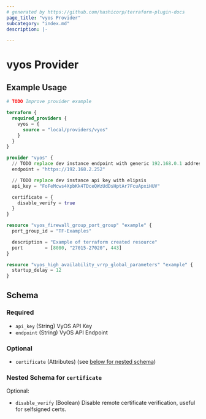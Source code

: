 ```yaml
---
# generated by https://github.com/hashicorp/terraform-plugin-docs
page_title: "vyos Provider"
subcategory: "index.md"
description: |-

---
```


# vyos Provider



## Example Usage

```terraform
# TODO Improve provider example

terraform {
  required_providers {
    vyos = {
      source = "local/providers/vyos"
    }
  }
}

provider "vyos" {
  // TODO replace dev instance endpoint with generic 192.168.0.1 address
  endpoint = "https://192.168.2.252"

  // TODO replace dev instance api key with elipsis
  api_key = "FoFeMcws4XpbKk4TDceQWzUdDsHptAr7FcuApxiHUV"

  certificate = {
    disable_verify = true
  }
}

resource "vyos_firewall_group_port_group" "example" {
  port_group_id = "TF-Examples"

  description = "Example of terraform created resource"
  port        = [8080, "27015-27020", 443]
}

resource "vyos_high_availability_vrrp_global_parameters" "example" {
  startup_delay = 12
}
```

<!-- schema generated by tfplugindocs -->
## Schema

### Required

- `api_key` (String) VyOS API Key
- `endpoint` (String) VyOS API Endpoint

### Optional

- `certificate` (Attributes) (see [below for nested schema](#nestedatt--certificate))

<a id="nestedatt--certificate"></a>
### Nested Schema for `certificate`

Optional:

- `disable_verify` (Boolean) Disable remote certificate verification, useful for selfsigned certs.
